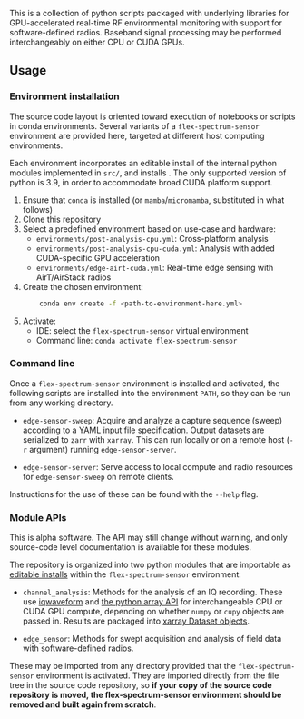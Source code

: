 This is a collection of python scripts packaged with underlying libraries for GPU-accelerated real-time RF environmental monitoring with support for software-defined radios. Baseband signal processing may be performed interchangeably on either CPU or CUDA GPUs.

## Usage

### Environment installation
The source code layout is oriented toward execution of notebooks or scripts in conda environments. Several variants of a `flex-spectrum-sensor` environment are provided here, targeted at different host computing environments.

Each environment incorporates an editable install of the internal python modules implemented in `src/`, and installs . The only supported version of python is 3.9, in order to accommodate broad CUDA platform support. 

1. Ensure that `conda` is installed (or `mamba`/`micromamba`, substituted in what follows)
2. Clone this repository
3. Select a predefined environment based on use-case and hardware:
    - `environments/post-analysis-cpu.yml`: Cross-platform analysis
    - `environments/post-analysis-cpu-cuda.yml`: Analysis with added CUDA-specific GPU acceleration
    - `environments/edge-airt-cuda.yml`: Real-time edge sensing with AirT/AirStack radios
4. Create the chosen environment:
    ```sh
        conda env create -f <path-to-environment-here.yml>
    ```
4. Activate:
    - IDE: select the `flex-spectrum-sensor` virtual environment 
    - Command line: `conda activate flex-spectrum-sensor`


### Command line
Once a `flex-spectrum-sensor` environment is installed and activated, the following scripts are installed into the environment `PATH`, so they can be run from any working directory.

* `edge-sensor-sweep`: Acquire and analyze a capture sequence (sweep) according to a YAML input file specification.
  Output datasets are serialized to `zarr` with `xarray`.
  This can run locally or on a remote host (`-r` argument) running `edge-sensor-server`.

* `edge-sensor-server`: Serve access to local compute and radio resources for `edge-sensor-sweep` on remote clients.

Instructions for the use of these can be found with the `--help` flag. 

### Module APIs
This is alpha software. The API may still change without warning, and only source-code level documentation is available for these modules.

The repository is organized into two python modules that are importable as [editable installs](https://setuptools.pypa.io/en/latest/userguide/development_mode.html) within the `flex-spectrum-sensor` environment:

* `channel_analysis`: Methods for the analysis of an IQ recording. These use [iqwaveform](https://github.com/dgkuester/iqwaveform) and [the python array API](https://data-apis.org/array-api/latest/) for interchangeable CPU or CUDA GPU compute, depending on whether `numpy` or `cupy` objects are passed in. Results are packaged into [xarray Dataset objects](https://docs.xarray.dev/en/stable/generated/xarray.Dataset.html).

* `edge_sensor`: Methods for swept acquisition and analysis of field data with software-defined radios.

These may be imported from any directory provided that the `flex-spectrum-sensor` environment is activated. They are imported directly from the file tree in the source code repository, so __if your copy of the source code repository is moved, the flex-spectrum-sensor environment should be removed and built again from scratch__.